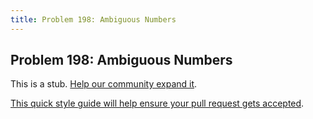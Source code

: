 ```yaml
---
title: Problem 198: Ambiguous Numbers
---
```

## Problem 198: Ambiguous Numbers

This is a stub. <a href='https://github.com/freecodecamp/guides/tree/master/src/pages/certifications/coding-interview-prep/project-euler/problem-198-ambiguous-numbers/index.md' target='_blank' rel='nofollow'>Help our community expand it</a>.

<a href='https://github.com/freecodecamp/guides/blob/master/README.md' target='_blank' rel='nofollow'>This quick style guide will help ensure your pull request gets accepted</a>.

<!-- The article goes here, in GitHub-flavored Markdown. Feel free to add YouTube videos, images, and CodePen/JSBin embeds  -->
